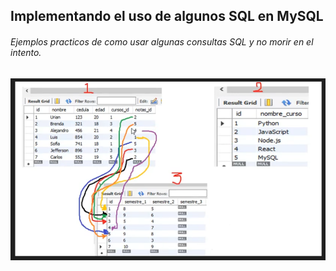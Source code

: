 ## Implementando el uso de algunos SQL en MySQL

###### Ejemplos practicos de como usar algunas consultas SQL y no morir en el intento.
![](https://raw.githubusercontent.com/urian121/imagenes-proyectos-github/master/sql_inner_join.png)
